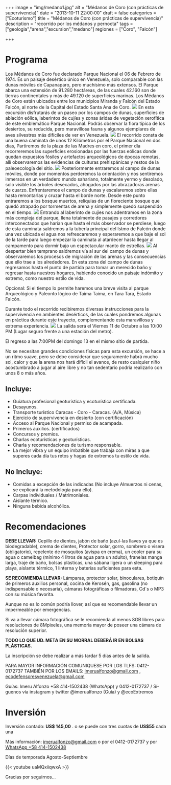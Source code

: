 +++
image = "img/medano1.jpg" 
alt = "Médanos de Coro (con prácticas de supervivencia)" 
date = "2013-10-11 22:00:00"
draft = false 
categories = ["Ecoturismo"] 
title = "Médanos de Coro (con prácticas de supervivencia)" 
description = "recorrido por los médanos y pernocta" 
tags = ["geologia","arena","excursion","medano"]
regiones = ["Coro", "Falcón"]

+++
# Programa 

Los Médanos de Coro fue declarado Parque Nacional el 06 de Febrero de 1974. Es un paisaje desértico único en Venezuela, solo comparable con las dunas móviles de Capanaparo, pero muchí­simo más extensos. El Parque abarca una extensión de 91.280 hectáreas, de las cuales 42.160 son de tierras continentales y más de 49.120 de superficies marinas. Los Médanos de Coro están ubicados entre los municipios Miranda y Falcón del Estado Falcón, al norte de la Capital del Estado Santa Ana de Coro.
![](/img/coro1.jpg)
En esta excursión disfrutarás de un paseo por los campos de dunas, superficies de ablación eólica, laberintos de cují­es y zonas áridas de vegetación xerofí­tica de este emblemático Parque Nacional. Podrás observar la flora tí­pica de los desiertos, su reducida, pero maravillosa fauna y algunos ejemplares de aves silvestres más difí­ciles de ver en Venezuela.
![](/img/coro2.jpg)
El recorrido consta de una buena caminata de unos 12 Kilómetros por el Parque Nacional en dos dí­as, Partiremos de la plaza de las Madres en coro, el primer dí­a recorreremos las superficies erosionadas por las fuerzas eólicas donde quedan expuestos fósiles y artefactos arqueológicos de épocas remotas, allí­ observaremos las evidencias de culturas prehispánicas y restos de la paleoecologí­a del sitio.
![](/img/coro3.jpg)
Posteriormente entraremos al campo de dunas móviles, donde por momentos perderemos la orientación y nos sentiremos inmersos en un verdadero mundo sahariano, totalmente yermo y desolado, solo visible los árboles desecados, ahogados por las abrazadoras arenas de cuarzo. Enfrentaremos el campo de dunas y escalaremos sobre ellas hasta remontarlas y cruzar hasta el borde norte. Desde este punto entraremos a los bosque muertos, reliquias de un floreciente bosque que quedó atrapado por tormentas de arena y simplemente quedó suspendido en el tiempo.
![](/img/coro4.jpg)
Entrando al laberinto de cují­es nos adentramos en la zona más compleja del parque, llena totalmente de pasajes y corredores interconectados que harí­an que hasta el más observador se perdiese, luego de esta caminata saldremos a la tuberí­a principal del Istmo  de Falcón donde una vez ubicada el agua nos refrescaremos y esperaremos a que baje el sol de la tarde para luego empezar la caminata al atardecer hasta llegar al campamento para dormir bajo un espectacular manto de estrellas.
![](/img/coro5.jpg)
Al despertar bien temprano saldremos ví­a al sur del campo de dunas y observaremos los procesos de migración de las arenas y las consecuencias que ello trae a los alrededores. En esta zona del campo de dunas regresamos hasta el punto de partida para tomar un merecido baño y regresar hasta nuestros hogares, habiendo conocido un paisaje indómito y extremo, como nuestro estilo de vida.

Opcional: Si el tiempo lo permite haremos una breve visita al parque Arqueológico y Paleonto lógico de Taima Taima, en Tara Tara, Estado Falcón.

Durante todo el recorrido recibiremos diversas instrucciones para la supervivencia en ambientes desérticos, de las cuales pondremos algunas en práctica durante este trayecto, complementando esta maravillosa y extrema experiencia.
![](/img/coro6.jpg)
La salida será el Viernes 11 de Octubre a las 10:00 PM (Lugar seguro frente a una estación del metro).

El regreso a las 7:00PM  del domingo 13 en el mismo sitio de partida.

No se necesitan grandes condiciones fí­sicas para esta excursión, se hace a un ritmo suave, pero se debe considerar que seguramente habrá mucho sol, calor y que la arena nos hará difí­cil el avance, de resto cualquier niño acostumbrado a jugar al aire libre y no tan sedentario podrí­a realizarlo con unos 8 o más años.

## Incluye:

- Guí­atura profesional geoturí­stica y ecoturí­stica certificada.
- Desayunos.
- Transporte turí­stico Caracas - Coro - Caracas. (A/A, Música)
- Ejercicio de supervivencia en desierto (con certificación)
- Acceso al Parque Nacional y permiso de acampada.
- Primeros auxilios. (certificados)
- Concursos y premios.
- Charlas ecoturí­sticas y geoturí­sticas.
- Charla y recomendaciones de turismo responsable.
- La mejor vibra y un equipo imbatible que trabaja con miras a que superes cada dí­a tus retos y hagas de extremos tu estilo de vida.

## No Incluye:

- Comidas a excepción de las indicadas (No incluye Almuerzos ni cenas, se explicará la metodologí­a para ello). 
- Carpas individuales / Matrimoniales. 
- Aislante térmico.
- Ninguna bebida alcohólica. 

# Recomendaciones

**DEBE LLEVAR:** Cepillo de dientes, jabón de baño (azul-las llaves ya que es biodegradable), crema de dientes, Protector solar, gorro, sombrero o visera (obligatorio), repelente de mosquitos (avispa en crema), un cooler para su agua o camelbag (mí­nimo 4 litros de agua para un adulto), franelas manga larga, traje de baño, bolsas plásticas, una sábana ligera o un sleeping para playa, aislante térmico, 1 linterna y baterí­as suficientes para esta.

**SE RECOMIENDA LLEVAR:** Lámparas, protector solar, binoculares, botiquí­n de primeros auxilios personal, cocina de Kerosén, gas, gasolina (no indispensable o necesaria), cámaras fotográficas o filmadoras, Cd`s o MP3 con su música favorita.

Aunque no es lo común podrí­a llover, así­ que es recomendable llevar un impermeable por emergencias.

Si va a llevar cámara fotográfica se le recomienda al menos 8GB libres para resoluciones de 8Mpixeles, una memoria mayor de poseer una cámara de resolución superior.

**TODO LO QUE UD. META EN SU MORRAL DEBERÁ IR EN BOLSAS PLÁSTICAS.**

La inscripción se debe realizar a más tardar 5 dí­as antes de la salida. 

PARA MAYOR INFORMACIÓN COMUNIQUESE POR LOS TLFS: 0412-0172737  TAMBIÉN POR LOS EMAILS: imerualfonzo@gmail.com , ecodefensoresvenezuela@gmail.com

Guí­as: Imeru Alfonzo +58 414-1502438 (WhatsApp) y 0412-0172737 /  Sí­guenos ví­a instagram y twitter @imerualfonzo (Guí­a) y @ecoExtremos

# Inversión

Inversión contado: **US$ 145,00** . o se puede con tres cuotas de **US$55** cada una

Más información: imerualfonzo@gmail.com o por el 0412-0172737 y por [WhatsApp +58 414-1502438](https://wa.me/584141502438)

Dí­as de temporada Agosto-Septiembre 

{{< youtube uaMQxiiqwxA >}}

Gracias por seguirnos...

